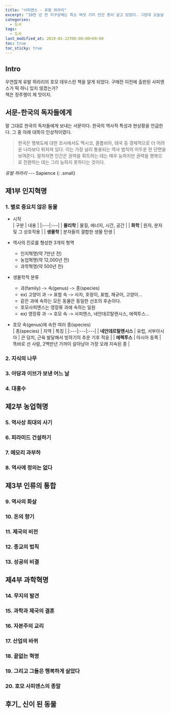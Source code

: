 ```yaml
---
title: "사피엔스 - 유발 하라리"
excerpt: "10만 년 전 지구상에는 최소 여섯 가지 인간 종이 살고 있었다. 그런데 오늘날 존재하는 종은 하나뿐이다."
categories: 
  - 도서
tags: 
  - 도서
last_modified_at: 2019-01-22T00:00:00+09:00
toc: true
toc_sticky: true
---
```

## Intro

우연찮게 유발 하라리의 호모 데우스란 책을 알게 되었다. 구매전 이전에 출판된 사피엔스가 떡 하니 있지 않겠는가?  
책은 정주행이 제 맛이지.

## 서문-한국의 독자들에게
말 그대로 한국의 독자들에게 보내는 서문이다. 한국의 역사적 특성과 현상황을 언급한다. 그 중 아래 대목이 인상적이였다.

> 한국은 행복도에 대한 조사에서도 멕시코, 콜롬비아, 태국 등 경제적으로 더 어려운 나라보다 뒤처져 있다. 이는 가장 널리 통용되는 역사 법칙의 어두운 한 단면을 보여준다. 말하자면 인간은 권력을 획득하는 데는 매우 능하지만 권력을 행복으로 전환하는 데는 그리 능하지 못하다는 것이다.

<cite>유발 하라리</cite> --- Sapience
{: .small}

## 제1부 인지혁명
### 1. 별로 중요치 않은 동물
* 시작  
| 구분 | 내용 |
|:---|:---|
| **물리학** | 물질, 에너지, 시간, 공간 |
| **화학** | 원자, 분자 및 그 상호작용 |
| **생물학** | 분자들의 결합한 생물 탄생 |

* 역사의 진로를 형성한 3개의 형멱
  * 인지혁명(약 7만년 전)
  * 농업혁명(약 12,000년 전)
  * 과학혁명(약 500년 전)
  
* 생물학적 분류
  * 과(family) -> 속(genus) -> 종(species)
  * ex) 고양이 과 -> 표범 속 -> 사자, 호랑이, 표범, 재규어, 고양이&#8230;
  * 같은 과에 속하는 모든 동물은 동일한 선조의 후손이다.
  * 호모사피엔스는 영장류 과에 속하는 일원
  * ex) 영장류 과 -> 호모 속 -> 사피엔스, 네안데르탈렌시스, 에렉투스&#8230;

* 호모 속(genus)에 속한 여러 종(species)  
| 종(species) | 지역 | 특징 |
|:---|:---|:---|
| **네안데르탈렌시스** | 유럽, 서부아시아 | 큰 덩치, 근육 발달해서 빙하기의 추운 기후 적응 |
| **에렉투스** | 아시아 동쪽 | 똑바로 선 사람, 2백만년 가까이 살아남아 가장 오래 지속된 종 |

### 2. 지식의 나무
### 3. 아담과 이브가 보낸 어느 날
### 4. 대홍수

## 제2부 농업혁명
### 5. 역사상 최대의 사기
### 6. 피라미드 건설하기
### 7. 메모리 과부하
### 8. 역사에 정의는 없다

## 제3부 인류의 통합
### 9. 역사의 화살
### 10. 돈의 향기
### 11. 제국의 비전
### 12. 종교의 법칙
### 13. 성공의 비결

## 제4부 과학혁명
### 14. 무지의 발견
### 15. 과학과 제국의 결혼
### 16. 자본주의 교리
### 17. 산업의 바퀴
### 18. 끝없는 혁명
### 19. 그리고 그들은 행복하게 살았다
### 20. 호모 사피엔스의 종말

## 후기_ 신이 된 동물
